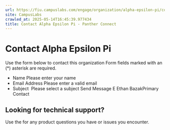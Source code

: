 ```yaml
---
url: https://fiu.campuslabs.com/engage/organization/alpha-epsilon-pi/contact
site: CampusLabs
crawled_at: 2025-05-14T16:45:39.977434
title: Contact Alpha Epsilon Pi - Panther Connect
---
```


# Contact Alpha Epsilon Pi
Use the form below to contact this organization
Form fields marked with an (*) asterisk are required.
* Name
Please enter your name
* Email Address
Please enter a valid email
* Subject
​
Please select a subject
Send Message
E
Ethan BazakPrimary Contact
## Looking for technical support?
Use the for any product questions you have or issues you encounter.
